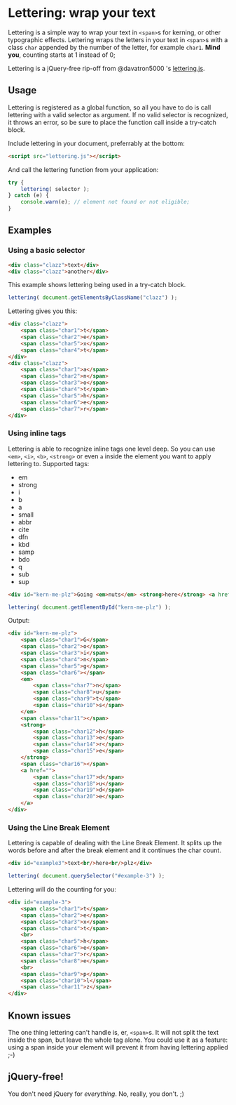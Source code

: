 # Lettering: wrap your text

Lettering is a simple way to wrap your text in `<span>`s for kerning, or other typographic effects. Lettering wraps the letters in your text in `<span>`s with a class `char` appended by the number of the letter, for example `char1`. __Mind you__, counting starts at 1 instead of 0;

Lettering is a jQuery-free rip-off from @davatron5000 's [lettering.js](https://github.com/davatron5000/Lettering.js).


## Usage
Lettering is registered as a global function, so all you have to do is call lettering with a valid selector as argument. If no valid selector is recognized, it throws an error, so be sure to place the function call inside a try-catch block.


Include lettering in your document, preferrably at the bottom:

````html
<script src="lettering.js"></script>
````

And call the lettering function from your application:

````javascript
try {
	lettering( selector );
} catch (e) {
	console.warn(e); // element not found or not eligible;
}
````


## Examples


### Using a basic selector

````html
<div class="clazz">text</div>
<div class="clazz">another</div>
````

This example shows lettering being used in a try-catch block.

````javascript
lettering( document.getElementsByClassName("clazz") );
````

Lettering gives you this:

````html
<div class="clazz">
	<span class="char1">t</span>
	<span class="char2">e</span>
	<span class="char5">x</span>
	<span class="char4">t</span>
</div>
<div class="clazz">
	<span class="char1">a</span>
	<span class="char2">n</span>
	<span class="char3">o</span>
	<span class="char4">t</span>
	<span class="char5">h</span>
	<span class="char6">e</span>
	<span class="char7">r</span>
</div>
````


### Using inline tags
Lettering is able to recognize inline tags one level deep. So you can use `<em>`, `<i>`, `<b>`, `<strong>` or even `a` inside the element you want to apply lettering to. Supported tags:

* em 
* strong 
* i 
* b 
* a 
* small
* abbr
* cite
* dfn
* kbd
* samp
* bdo
* q
* sub
* sup

````html
<div id="kern-me-plz">Going <em>nuts</em> <strong>here</strong> <a href="">dude</a></div>
````

````javascript
lettering( document.getElementById("kern-me-plz") );
````

Output:

````html
<div id="kern-me-plz">
	<span class="char1">G</span>
	<span class="char2">o</span>
	<span class="char3">i</span>
	<span class="char4">n</span>
	<span class="char5">g</span>
	<span class="char6"></span> 
	<em>
		<span class="char7">n</span>
		<span class="char8">u</span>
		<span class="char9">t</span>
		<span class="char10">s</span>
	</em>
	<span class="char11"></span>
	<strong>
		<span class="char12">h</span>
		<span class="char13">e</span>
		<span class="char14">r</span>
		<span class="char15">e</span>
	</strong>
	<span class="char16"></span>
	<a href="">
		<span class="char17">d</span>
		<span class="char18">u</span>
		<span class="char19">d</span>
		<span class="char20">e</span>
	</a>
</div>
````


### Using the Line Break Element
Lettering is capable of dealing with the Line Break Element. It splits up the words before and after the break element and it continues the char count.

````html
<div id="example3">text<br/>here<br/>plz</div>
````

````javascript
lettering( document.querySelector("#example-3") );
````

Lettering will do the counting for you:

````html
<div id="example-3">
	<span class="char1">t</span>
	<span class="char2">e</span>
	<span class="char3">x</span>
	<span class="char4">t</span>
	<br>
	<span class="char5">h</span>
	<span class="char6">e</span>
	<span class="char7">r</span>
	<span class="char8">e</span>
	<br>
	<span class="char9">p</span>
	<span class="char10">l</span>
	<span class="char11">z</span>
</div>
````

## Known issues
The one thing lettering can't handle is, er, `<span>`s. It will not split the text inside the span, but leave the whole tag alone. You could use it as a feature: using a span inside your element will prevent it from having lettering applied ;-)


## jQuery-free!
You don't need jQuery for _everything_. No, really, you don't. ;)
